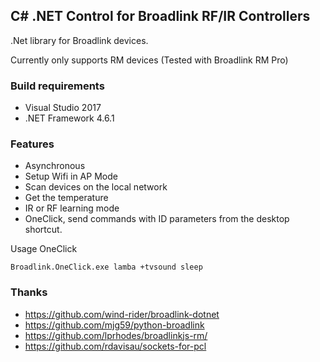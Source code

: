 ## C# .NET Control for Broadlink RF/IR Controllers

.Net library for Broadlink devices.

Currently only supports RM devices (Tested with Broadlink RM Pro)

### Build requirements
 * Visual Studio 2017
 * .NET Framework 4.6.1

### Features
 * Asynchronous
 * Setup Wifi in AP Mode
 * Scan devices on the local network
 * Get the temperature
 * IR or RF learning mode
 * OneClick, send commands with ID parameters from the desktop shortcut.

Usage OneClick
```
Broadlink.OneClick.exe lamba +tvsound sleep
```
 
### Thanks
 * https://github.com/wind-rider/broadlink-dotnet
 * https://github.com/mjg59/python-broadlink
 * https://github.com/lprhodes/broadlinkjs-rm/
 * https://github.com/rdavisau/sockets-for-pcl